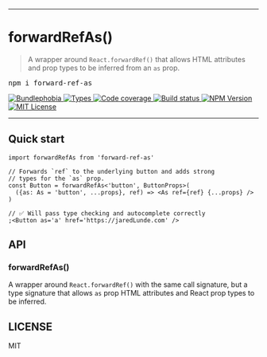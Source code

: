 <hr>
<div>
  <h1>
    forwardRefAs()
  </h1>
</div>

<blockquote>
A wrapper around <code>React.forwardRef()</code> that allows HTML attributes and prop types to
be inferred from an <code>as</code> prop.
</blockquote>

<pre>npm i forward-ref-as</pre>

<p>
  <a href="https://bundlephobia.com/result?p=forward-ref-as">
    <img alt="Bundlephobia" src="https://img.shields.io/bundlephobia/minzip/forward-ref-as?style=for-the-badge&labelColor=24292e">
  </a>
  <a aria-label="Types" href="https://www.npmjs.com/package/forward-ref-as">
    <img alt="Types" src="https://img.shields.io/npm/types/forward-ref-as?style=for-the-badge&labelColor=24292e">
  </a>
  <a aria-label="Code coverage report" href="https://codecov.io/gh/jaredLunde/forward-ref-as">
    <img alt="Code coverage" src="https://img.shields.io/codecov/c/gh/jaredLunde/forward-ref-as?style=for-the-badge&labelColor=24292e">
  </a>
  <a aria-label="Build status" href="https://travis-ci.com/jaredLunde/forward-ref-as">
    <img alt="Build status" src="https://img.shields.io/travis/com/jaredLunde/forward-ref-as?style=for-the-badge&labelColor=24292e">
  </a>
  <a aria-label="NPM version" href="https://www.npmjs.com/package/forward-ref-as">
    <img alt="NPM Version" src="https://img.shields.io/npm/v/forward-ref-as?style=for-the-badge&labelColor=24292e">
  </a>
  <a aria-label="License" href="https://jaredlunde.mit-license.org/">
    <img alt="MIT License" src="https://img.shields.io/npm/l/forward-ref-as?style=for-the-badge&labelColor=24292e">
  </a>
</p>

<hr>

## Quick start

```tsx
import forwardRefAs from 'forward-ref-as'

// Forwards `ref` to the underlying button and adds strong
// types for the `as` prop.
const Button = forwardRefAs<'button', ButtonProps>(
  ({as: As = 'button', ...props}, ref) => <As ref={ref} {...props} />
)

// ✅ Will pass type checking and autocomplete correctly
;<Button as='a' href='https://jaredLunde.com' />
```

## API

### forwardRefAs()

A wrapper around `React.forwardRef()` with the same call signature, but
a type signature that allows `as` prop HTML attributes and React prop types
to be inferred.

## LICENSE

MIT
